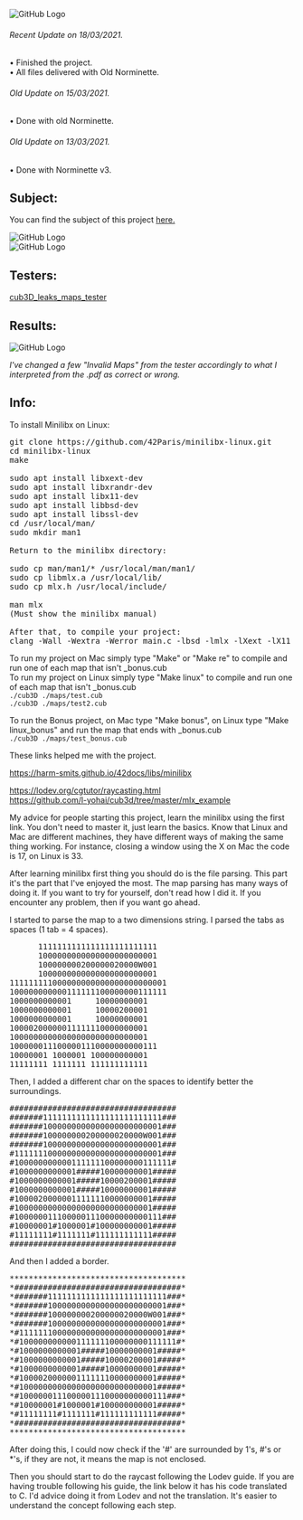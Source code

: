 ![GitHub Logo](/extras/images/Success.png)
###### <i>Recent Update on 18/03/2021.</i>
• Finished the project.\
• All files delivered with Old Norminette.

###### <i>Old Update on 15/03/2021.</i>
• Done with old Norminette.

###### <i>Old Update on 13/03/2021.</i>
• Done with Norminette v3.

## Subject:

You can find the subject of this project [here.](https://github.com/Olbrien/42Lisboa-lvl_2_cub3d/blob/main/extras/cub3d.pdf)

![GitHub Logo](/extras/images/picture_1.png)\
![GitHub Logo](/extras/images/picture_2.png)

## Testers:

[cub3D_leaks_maps_tester](https://github.com/mlaraki/cub3D_leaks_maps_tester)

## Results:

![GitHub Logo](/extras/images/cub3D_leaks_maps_tester.png)

*I've changed a few "Invalid Maps" from the tester accordingly to what I interpreted from the .pdf as correct or wrong.*


## Info:

To install Minilibx on Linux:
<pre>
git clone https://github.com/42Paris/minilibx-linux.git
cd minilibx-linux
make

sudo apt install libxext-dev
sudo apt install libxrandr-dev
sudo apt install libx11-dev
sudo apt install libbsd-dev
sudo apt install libssl-dev
cd /usr/local/man/
sudo mkdir man1

Return to the minilibx directory:

sudo cp man/man1/* /usr/local/man/man1/
sudo cp libmlx.a /usr/local/lib/
sudo cp mlx.h /usr/local/include/

man mlx
(Must show the minilibx manual)

After that, to compile your project:
clang -Wall -Wextra -Werror main.c -lbsd -lmlx -lXext -lX11
</pre>

To run my project on Mac simply type "Make" or "Make re" to compile and run one of each map that isn't _bonus.cub \
To run my project on Linux simply type "Make linux" to compile and run one of each map that isn't _bonus.cub \
`./cub3D ./maps/test.cub` \
`./cub3D ./maps/test2.cub` 

To run the Bonus project, on Mac type "Make bonus", on Linux type "Make linux_bonus" and run the map that ends with _bonus.cub \
`./cub3D ./maps/test_bonus.cub` 

These links helped me with the project.

https://harm-smits.github.io/42docs/libs/minilibx

https://lodev.org/cgtutor/raycasting.html \
https://github.com/l-yohai/cub3d/tree/master/mlx_example

My advice for people starting this project, learn the minilibx using the first link. You don't need to master it, just learn the basics. Know that Linux and Mac are different machines, they have different ways of making the same thing working. For instance, closing a window using the X on Mac the code is 17, on Linux is 33. 

After learning minilibx first thing you should do is the file parsing. This part it's the part that I've enjoyed the most. The map parsing has many ways of doing it. If you want to try for yourself, don't read how I did it. If you encounter any problem, then if you want go ahead.

I started to parse the map to a two dimensions string. I parsed the tabs as spaces (1 tab = 4 spaces).

<pre>
      1111111111111111111111111
      1000000000000000000000001
      100000000200000020000W001
      1000000000000000000000001
111111111000000000000000000000001
100000000000111111100000000111111
1000000000001     10000000001
1000000000001     10000200001
1000000000001     10000000001
10000200000011111110000000001
10000000000000000000000000001
1000000111000001110000000000111
10000001 1000001 100000000001
11111111 1111111 111111111111
</pre>

Then, I added a different char on the spaces to identify better the surroundings.

<pre>
###################################
#######1111111111111111111111111###
#######1000000000000000000000001###
#######100000000200000020000W001###
#######1000000000000000000000001###
#1111111000000000000000000000001###
#100000000000111111100000000111111#
#1000000000001#####10000000001#####
#1000000000001#####10000200001#####
#1000000000001#####10000000001#####
#10000200000011111110000000001#####
#10000000000000000000000000001#####
#1000000111000001110000000000111###
#10000001#1000001#100000000001#####
#11111111#1111111#111111111111#####
###################################
</pre>

And then I added a border.

<pre>
*************************************
*###################################*
*#######1111111111111111111111111###*
*#######1000000000000000000000001###*
*#######100000000200000020000W001###*
*#######1000000000000000000000001###*
*#1111111000000000000000000000001###*
*#100000000000111111100000000111111#*
*#1000000000001#####10000000001#####*
*#1000000000001#####10000200001#####*
*#1000000000001#####10000000001#####*
*#10000200000011111110000000001#####*
*#10000000000000000000000000001#####*
*#1000000111000001110000000000111###*
*#10000001#1000001#100000000001#####*
*#11111111#1111111#111111111111#####*
*###################################*
*************************************
</pre>

After doing this, I could now check if the '#' are surrounded by 1's, #'s or *'s, if they are not, it means the map is not enclosed.

Then you should start to do the raycast following the Lodev guide. If you are having trouble following his guide, the link below it has his code translated to C.
I'd advice doing it from Lodev and not the translation. It's easier to understand the concept following each step.
